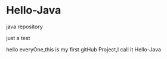 # Hello-Java
java repository

just a test

hello everyOne,this is my first gitHub Project,I call it Hello-Java

